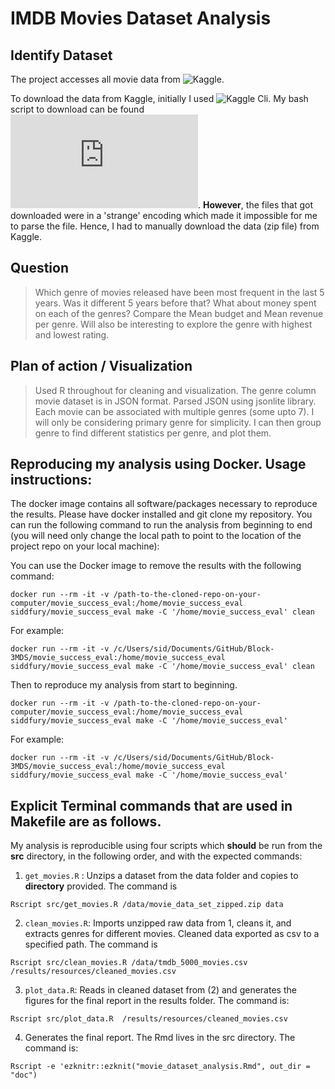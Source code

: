 
# IMDB Movies Dataset Analysis


## Identify Dataset

The project accesses all movie data from ![Kaggle](https://www.kaggle.com/tmdb/tmdb-movie-metadata/data).

To download the data from Kaggle, initially I used ![Kaggle Cli](https://github.com/floydwch/kaggle-cli). My bash script to download can be found ![here](https://github.com/sarora/movie_success_eval/blob/master/src/downloaddata.sh). **However**, the files that got downloaded were in a 'strange' encoding which made it impossible for me to parse the file. Hence, I had to manually download the data (zip file) from Kaggle.  

## Question

> Which genre of movies released have been most frequent in the last 5 years. Was it different 5 years before that? What about money spent on each of the genres? Compare the Mean budget and Mean revenue per genre. Will also be interesting to explore the genre with highest and lowest rating.

## Plan of action / Visualization

> Used R throughout for cleaning and visualization. The genre column movie dataset is in JSON format. Parsed JSON using jsonlite library. Each movie can be associated with multiple genres (some upto 7). I will only be considering primary genre for simplicity. I can then group genre to find different statistics per genre, and plot them.

## Reproducing my analysis using Docker. Usage instructions:

The docker image contains all software/packages
necessary to reproduce the results. Please have docker installed and  git clone my repository. You can run the following command to run the analysis from beginning to end (you will need only change the local path <local-path-to-project-repository> to point to the location of the project repo on your local machine):

You can use the Docker image to remove the results with the following command:

`docker run --rm -it -v /path-to-the-cloned-repo-on-your-computer/movie_success_eval:/home/movie_success_eval siddfury/movie_success_eval make -C '/home/movie_success_eval' clean`

For example:

`docker run --rm -it -v /c/Users/sid/Documents/GitHub/Block-3MDS/movie_success_eval:/home/movie_success_eval siddfury/movie_success_eval make -C '/home/movie_success_eval' clean`


Then to reproduce my analysis from start to beginning.

`docker run --rm -it -v /path-to-the-cloned-repo-on-your-computer/movie_success_eval:/home/movie_success_eval siddfury/movie_success_eval make -C '/home/movie_success_eval'`

For example:

`docker run --rm -it -v /c/Users/sid/Documents/GitHub/Block-3MDS/movie_success_eval:/home/movie_success_eval siddfury/movie_success_eval make -C '/home/movie_success_eval'`



## Explicit Terminal commands that are used in Makefile are as follows.

My analysis is reproducible using four scripts which **should** be run from the **src** directory, in the following order, and with the expected commands:

1. `get_movies.R` : Unzips a dataset from the data folder and copies to **directory** provided. The command is

  `Rscript src/get_movies.R /data/movie_data_set_zipped.zip data`


2. `clean_movies.R`: Imports unzipped raw data from 1, cleans it, and extracts genres for different movies. Cleaned data exported as csv to a specified path. The command is

  `Rscript src/clean_movies.R /data/tmdb_5000_movies.csv  /results/resources/cleaned_movies.csv`


3. `plot_data.R`: Reads in cleaned dataset from (2) and generates the figures for the final report in the results folder. The command is:

`Rscript src/plot_data.R  /results/resources/cleaned_movies.csv`

4. Generates the final report. The Rmd lives in the src directory. The command is:

`Rscript -e 'ezknitr::ezknit("movie_dataset_analysis.Rmd", out_dir = "doc")`
